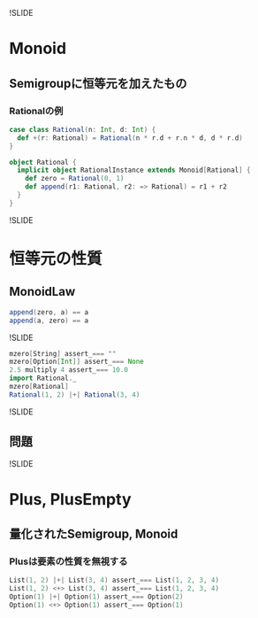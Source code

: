 !SLIDE

# Monoid

## Semigroupに恒等元を加えたもの

### Rationalの例

```scala
case class Rational(n: Int, d: Int) {
  def +(r: Rational) = Rational(n * r.d + r.n * d, d * r.d)
}

object Rational {
  implicit object RationalInstance extends Monoid[Rational] {
    def zero = Rational(0, 1)
    def append(r1: Rational, r2: => Rational) = r1 + r2
  }
}
```

!SLIDE

# 恒等元の性質

## MonoidLaw

```scala
append(zero, a) == a
append(a, zero) == a
```

!SLIDE

```scala
mzero[String] assert_=== ""
mzero[Option[Int]] assert_=== None
2.5 multiply 4 assert_=== 10.0
import Rational._
mzero[Rational]
Rational(1, 2) |+| Rational(3, 4)
```

!SLIDE

## 問題

!SLIDE

# Plus, PlusEmpty

## 量化されたSemigroup, Monoid

### Plusは要素の性質を無視する

```scala
List(1, 2) |+| List(3, 4) assert_=== List(1, 2, 3, 4)
List(1, 2) <+> List(3, 4) assert_=== List(1, 2, 3, 4)
Option(1) |+| Option(1) assert_=== Option(2)
Option(1) <+> Option(1) assert_=== Option(1)
```
